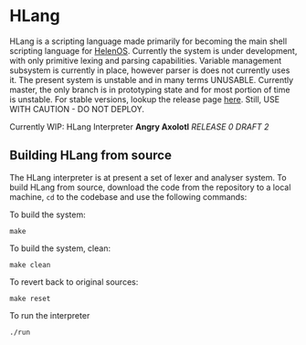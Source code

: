 HLang
=====

HLang is a scripting language made primarily for becoming the main shell scripting language for [HelenOS](www.helenos.org). Currently the system is under development, with only primitive lexing and parsing capabilities. Variable management subsystem is currently in place, however parser is does not currently uses it. The present system is unstable and in many terms UNUSABLE. Currently master, the only branch is in prototyping state and for most portion of time is unstable. For stable versions, lookup the release page [here](www.github.com/supragya/HLang/releases). Still, USE WITH CAUTION - DO NOT DEPLOY.

Currently WIP: HLang Interpreter **Angry Axolotl** *RELEASE 0* *DRAFT 2*

Building HLang from source
----------------
The HLang interpreter is at present a set of lexer and analyser system. To build HLang from source, download the code from the repository to a local machine, `cd` to the codebase and use the following commands:

To build the system:

    make

To build the system, clean:

    make clean

To revert back to original sources:

    make reset

To run the interpreter

    ./run
